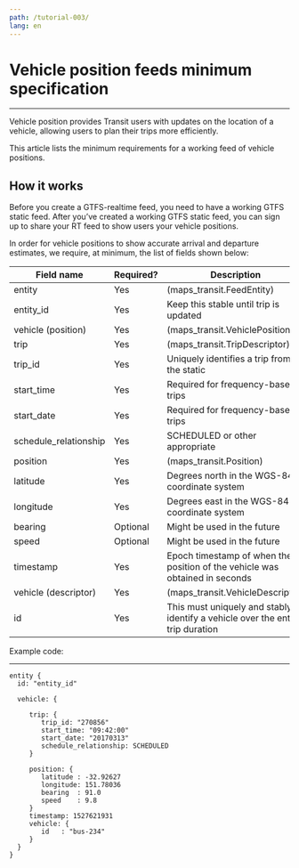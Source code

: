 ```yaml
---
path: /tutorial-003/
lang: en
---
```

# Vehicle position feeds minimum specification

<hr>

Vehicle position provides Transit users with updates on the location of a vehicle, allowing users to plan their trips more efficiently. 

This article lists the minimum requirements for a working feed of vehicle positions.

## How it works

Before you create a GTFS-realtime feed, you need to have a working GTFS static feed. After you’ve created a working GTFS static feed, you can sign up to share your 
RT feed to show users your vehicle positions. 

In order for vehicle positions to show accurate arrival and departure estimates, we require, at minimum, the list of fields shown below:

| Field name            | Required? | Description                                                                    |
|-----------------------|-----------|--------------------------------------------------------------------------------|
| entity                | Yes       | (maps_transit.FeedEntity)                                                      |
| entity_id             | Yes       | Keep this stable until trip is updated                                         |
| vehicle (position)    | Yes       | (maps_transit.VehiclePosition)                                                 |
| trip                  | Yes       | (maps_transit.TripDescriptor)                                                  |
| trip_id               | Yes       | Uniquely identifies a trip from the static                                     |
| start_time            | Yes       | Required for frequency-based trips                                             |
| start_date            | Yes       | Required for frequency-based trips                                             |
| schedule_relationship | Yes       | SCHEDULED or other appropriate                                                 |
| position              | Yes       | (maps_transit.Position)                                                        |
| latitude              | Yes       | Degrees north in the WGS-84 coordinate system                                  |
| longitude             | Yes       | Degrees east in the WGS-84 coordinate system                                   |
| bearing               | Optional  | Might be used in the future                                                    |
| speed                 | Optional  | Might be used in the future                                                    |
| timestamp             | Yes       | Epoch timestamp of when the position of the vehicle was obtained in seconds    |
| vehicle (descriptor)  | Yes       | (maps_transit.VehicleDescriptor)                                               |
| id                    | Yes       | This must uniquely and stably identify a vehicle over the entire trip duration |

Example code:

<hr>

````
entity {   
  id: "entity_id"        

  vehicle: {     
   
     trip: {       
        trip_id: "270856"
        start_time: "09:42:00"        
        start_date: "20170313"
        schedule_relationship: SCHEDULED  
     }

     position: {   
        latitude : -32.92627
        longitude: 151.78036
        bearing  : 91.0   
        speed    : 9.8     
     }
     timestamp: 1527621931  
     vehicle: {    
        id   : "bus-234"  
     }
  }
}
````